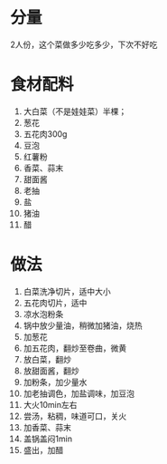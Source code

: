 # 分量

2人份，这个菜做多少吃多少，下次不好吃

# 食材配料

1. 大白菜（不是娃娃菜）半棵；
2. 葱花
3. 五花肉300g
4. 豆泡
5. 红薯粉
6. 香菜、蒜末
7. 甜面酱
8. 老抽
9. 盐
10. 猪油
11. 醋

# 做法

1. 白菜洗净切片，适中大小
2. 五花肉切片，适中
3. 凉水泡粉条
4. 锅中放少量油，稍微加猪油，烧热
5. 加葱花
6. 加五花肉，翻炒至卷曲，微黄
7. 放白菜，翻炒
8. 放甜面酱，翻炒
9. 加粉条，加少量水
10. 加老抽调色，加盐调味，加豆泡
11. 大火10min左右
12. 尝汤，粘稠，味道可口，关火
13. 加香菜、蒜末
14. 盖锅盖闷1min
15. 盛出，加醋